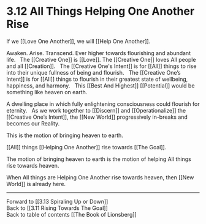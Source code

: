 # 3.12 All Things Helping One Another Rise
If we [[Love One Another]], we will [[Help One Another]]. 

Awaken. Arise. Transcend. Ever higher towards flourishing and abundant life. 
 
The [[Creative One]] is [[Love]]. The [[Creative One]] loves All people and all [[Creation]]. 
 
The [[Creative One's Intent]] is for [[All]] things to rise into their unique fullness of being and flourish. 
 
The [[Creative One’s Intent]] is for [[All]] things to flourish in their greatest state of wellbeing, happiness, and harmony.
 
This [[Best And Highest]] [[Potential]] would be something like heaven on earth. 

A dwelling place in which fully enlightening consciousness could flourish for eternity. 
 
As we work together to [[Discern]] and [[Operationalize]] the [[Creative One’s Intent]], the [[New World]] progressively in-breaks and becomes our Reality. 

This is the motion of bringing heaven to earth. 

[[All]] things [[Helping One Another]] rise towards [[The Goal]]. 

The motion of bringing heaven to earth is the motion of helping All things rise towards heaven. 

When All things are Helping One Another rise towards heaven, then [[New World]] is already here. 

___

Forward to [[3.13 Spiraling Up or Down]]  
Back to [[3.11 Rising Towards The Goal]]  
Back to table of contents [[The Book of Lionsberg]]  
